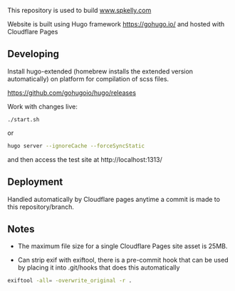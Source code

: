 This repository is used to build www.spkelly.com

Website is built using Hugo framework https://gohugo.io/ and hosted with Cloudflare Pages

## Developing

Install hugo-extended (homebrew installs the extended version automatically) on platform for compilation of scss files.

https://github.com/gohugoio/hugo/releases

Work with changes live:

```
./start.sh
```
or
```bash
hugo server --ignoreCache --forceSyncStatic
```

and then access the test site at http://localhost:1313/

## Deployment

Handled automatically by Cloudflare pages anytime a commit is made to this repository/branch.

## Notes
- The maximum file size for a single Cloudflare Pages site asset is 25MB.

- Can strip exif with exiftool, there is a pre-commit hook that can be used by placing it into .git/hooks that does this automatically

```bash
exiftool -all= -overwrite_original -r .
```
